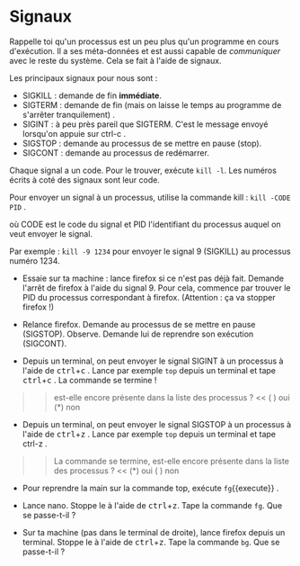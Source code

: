 Signaux
=========

Rappelle toi qu'un processus est un peu plus qu'un programme en cours d'exécution. Il a ses méta-données et est aussi capable de *communiquer* avec le reste du système. Cela se fait à l'aide de signaux.

Les principaux signaux pour nous sont :

* SIGKILL : demande de fin **immédiate**.
* SIGTERM : demande de fin (mais on laisse le temps au programme de s'arrêter tranquilement) .
* SIGINT : à peu près pareil que SIGTERM. C'est le message envoyé lorsqu'on appuie sur ctrl-c .
* SIGSTOP : demande au processus de se mettre en pause (stop).
* SIGCONT : demande au processus de redémarrer.

Chaque signal a un code. Pour le trouver, exécute `kill -l`.
Les numéros écrits à coté des signaux sont leur code.

Pour envoyer un signal à un processus, utilise la commande kill : `kill -CODE PID` .

où CODE est le code du signal et PID l'identifiant du processus auquel on veut envoyer le signal.

Par exemple : ̀`kill -9 1234` pour envoyer le signal 9 (SIGKILL) au processus numéro 1234.

* Essaie sur ta machine : lance firefox si ce n'est pas déjà fait. Demande l'arrêt de firefox à l'aide du signal 9. Pour cela, commence par trouver le PID du processus correspondant à firefox. (Attention : ça va stopper firefox !)

* Relance firefox. Demande au processus de se mettre en pause (SIGSTOP). Observe. Demande lui de reprendre son exécution (SIGCONT).



* Depuis un terminal, on peut envoyer le signal SIGINT à un processus à l'aide de <kbd>ctrl</kbd>+<kbd>c</kbd> . Lance par exemple ``top`` depuis un terminal et tape  <kbd>ctrl</kbd>+<kbd>c</kbd> . La commande se termine !

>>  est-elle encore présente dans la liste des processus ? <<
( ) oui
(*) non

* Depuis un terminal, on peut envoyer le signal SIGSTOP à un processus à l'aide de  <kbd>ctrl</kbd>+<kbd>z</kbd> . Lance par exemple ``top`` depuis un terminal et tape ctrl-z .

>> La commande se termine, est-elle encore présente dans la liste des processus ? <<
(*) oui
( ) non

* Pour reprendre la main sur la commande top, exécute `fg`{{execute}} .


* Lance nano. Stoppe le à l'aide de  <kbd>ctrl</kbd>+<kbd>z</kbd>. Tape la commande ``fg``. Que se passe-t-il ?


* Sur ta machine (pas dans le terminal de droite), lance firefox depuis un terminal. Stoppe le à l'aide de  <kbd>ctrl</kbd>+<kbd>z</kbd>. Tape la commande ``bg``. Que se passe-t-il ?

